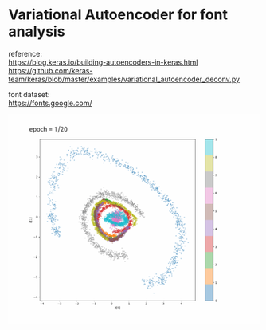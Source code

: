 # Variational Autoencoder for font analysis



reference:<br/>
https://blog.keras.io/building-autoencoders-in-keras.html
https://github.com/keras-team/keras/blob/master/examples/variational_autoencoder_deconv.py


font dataset:<br/>
https://fonts.google.com/


![](font_vae_cnn/plot_e20c10/_plot.gif)
